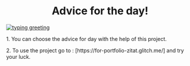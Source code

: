 <h1 align="center">Advice for the day!</h1>
<a href="https://git.io/typing-svg"><img src="https://readme-typing-svg.demolab.com?font=Fira+Code&pause=1000&random=false&width=435&lines=What +is+your+advice+for+today?" alt="typing greeting" /></a>
<p>1. You can choose the advice for day with the help of this project.</p>
<p>2. To use the project go to : [https://for-portfolio-zitat.glitch.me/] and try your luck.</p>

